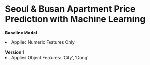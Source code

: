 # Seoul & Busan Apartment Price Prediction with Machine Learning

<strong>Baseline Model</strong>
<br>
<li>
Applied Numeric Features Only
</li>

<br>
<strong>Version 1</strong>
<br>
<li>
Applied Object Features: 'City', 'Dong'
</li>



